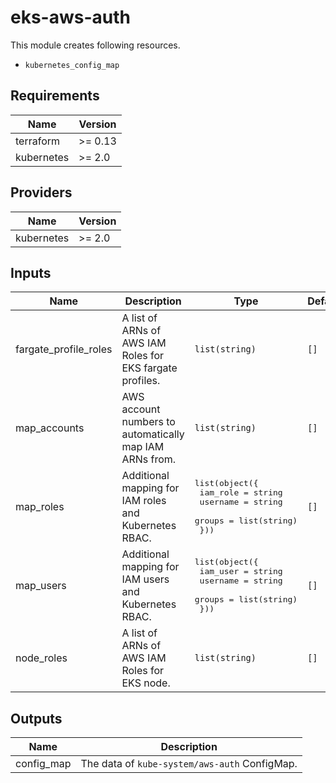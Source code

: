 # eks-aws-auth

This module creates following resources.

- `kubernetes_config_map`

<!-- BEGINNING OF PRE-COMMIT-TERRAFORM DOCS HOOK -->
## Requirements

| Name | Version |
|------|---------|
| terraform | >= 0.13 |
| kubernetes | >= 2.0 |

## Providers

| Name | Version |
|------|---------|
| kubernetes | >= 2.0 |

## Inputs

| Name | Description | Type | Default | Required |
|------|-------------|------|---------|:--------:|
| fargate\_profile\_roles | A list of ARNs of AWS IAM Roles for EKS fargate profiles. | `list(string)` | `[]` | no |
| map\_accounts | AWS account numbers to automatically map IAM ARNs from. | `list(string)` | `[]` | no |
| map\_roles | Additional mapping for IAM roles and Kubernetes RBAC. | <pre>list(object({<br>    iam_role = string<br>    username = string<br>    groups   = list(string)<br>  }))</pre> | `[]` | no |
| map\_users | Additional mapping for IAM users and Kubernetes RBAC. | <pre>list(object({<br>    iam_user = string<br>    username = string<br>    groups   = list(string)<br>  }))</pre> | `[]` | no |
| node\_roles | A list of ARNs of AWS IAM Roles for EKS node. | `list(string)` | `[]` | no |

## Outputs

| Name | Description |
|------|-------------|
| config\_map | The data of `kube-system/aws-auth` ConfigMap. |

<!-- END OF PRE-COMMIT-TERRAFORM DOCS HOOK -->

